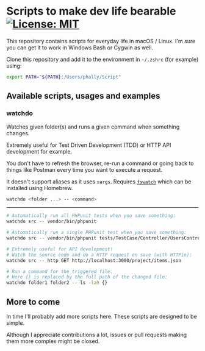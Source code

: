 # Scripts to make dev life bearable [![License: MIT](https://img.shields.io/badge/License-MIT-brightgreen.svg)](https://opensource.org/licenses/MIT)

This repository contains scripts for everyday life in macOS / Linux. I'm sure you can get it to work in Windows Bash or Cygwin as well.

Clone this repository and add it to the environment in `~/.zshrc` (for example) using:

```bash
export PATH="${PATH}:/Users/phally/Script"
```

## Available scripts, usages and examples

### watchdo

Watches given folder(s) and runs a given command when something changes.

Extremely useful for Test Driven Development (TDD) or HTTP API development for example.

You don't have to refresh the browser, re-run a command or going back to things like Postman every time you want to execute a request.

It doesn't support aliases as it uses `xargs`. Requires [`fswatch`](https://github.com/emcrisostomo/fswatch/wiki/How-to-Use-fswatch) which can be installed using Homebrew.

```bash
watchdo <folder ...> -- <command>
```
---

```bash
# Automatically run all PHPunit tests when you save something:
watchdo src -- vendor/bin/phpunit

# Automatically run a single PHPunit test when you save something:
watchdo src -- vendor/bin/phpunit tests/TestCase/Controller/UsersControllerTest.php

# Extremely useful for API development!
# Watch the source code and do a HTTP request on save (with HTTPie):
watchdo src -- http GET http://localhost:3000/project/items.json

# Run a command for the triggered file.
# Here {} is replaced by the full path of the changed file:
watchdo folder1 folder2 -- ls -lah {}
```

## More to come
In time I'll probably add more scripts here. These scripts are designed to be simple.

Although I appreciate contributions a lot, issues or pull requests making them more complex might be closed.
